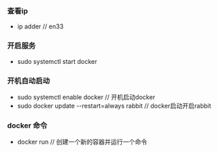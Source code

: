 ### 查看ip
- ip adder  // en33
### 开启服务
- sudo systemctl start docker

### 开机自动启动
- sudo systemctl enable docker // 开机启动docker
- sudo docker update  --restart=always rabbit // docker启动开启rabbit

### docker 命令
- docker run // 创建一个新的容器并运行一个命令